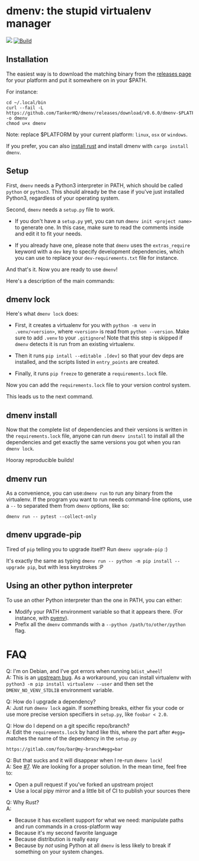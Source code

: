 # dmenv: the stupid virtualenv manager

<a href="https://crates.io/crates/dmenv"><img src="https://img.shields.io/crates/v/dmenv.svg"/></a>
[![Build](https://img.shields.io/travis/TankerHQ/dmenv.svg?branch=master)](https://travis-ci.org/TankerHQ/dmenv)

## Installation

The easiest way is to download the matching binary from the [releases page](https://github.com/TankerHQ/dmenv/releases) for your platform and put it
somewhere on in your $PATH.

For instance:


```console
cd ~/.local/bin
curl --fail -L https://github.com/TankerHQ/dmenv/releases/download/v0.6.0/dmenv-$PLATFORM -o dmenv
chmod u+x dmenv
```

Note: replace $PLATFORM by your current platform: `linux`, `osx` or `windows`.

If you prefer, you can also [install rust](https://www.rust-lang.org/en-US/install.html) and install dmenv with `cargo install dmenv`.

## Setup

First, `dmenv` needs a Python3 interpreter in PATH, which should be called `python` or `python3`. This should already be the case if you've just installed Python3, regardless of your operating system.

Second, `dmenv` needs a `setup.py` file to work.

* If you don't have a `setup.py` yet, you can run `dmenv init <project name>`
  to generate one. In this case, make sure to read the comments inside
  and edit it to fit your needs.

* If you already have one, please note that `dmenv` uses the `extras_require` keyword with a `dev` key
  to specify development dependencies, which you can use to replace your `dev-requirements.txt`
  file for instance.

And that's it. Now you are ready to use `dmenv`!

Here's a description of the main commands:

## dmenv lock

Here's what `dmenv lock` does:

* First, it creates a virtualenv for you with `python -m venv` in
  `.venv/<version>`, where `<version>` is read from `python --version`. Make
  sure to add `.venv` to your `.gitignore`! Note that this step is skipped
  if `dmenv` detects it is run from an existing virtualenv.

* Then it runs `pip intall --editable .[dev]` so that your dev deps are installed, and the scripts listed in `entry_points` are
  created.

* Finally, it runs `pip freeze` to generate a `requirements.lock` file.

Now you can add the `requirements.lock` file to your version control system.

This leads us to the next command.

## dmenv install

Now that the complete list of dependencies and their versions is written in the
`requirements.lock` file, anyone can run `dmenv install` to install all the
dependencies and get exactly the same versions you got when you ran `dmenv lock`.

Hooray reproducible builds!

## dmenv run

As a convenience, you can use:`dmenv run` to run any binary from the virtualenv. If the program you want to run
needs command-line options, use a `--` to separated them from `dmenv` options, like so:

```console
dmenv run -- pytest --collect-only
```

## dmenv upgrade-pip

Tired of `pip` telling you to upgrade itself? Run `dmenv upgrade-pip` :)

It's exactly the same as typing `dmenv run -- python -m pip install --upgrade pip`, but with less keystrokes :P

## Using an other python interpreter

To use an other Python interpreter than the one in PATH, you can either:

* Modify your PATH environment variable so that it appears there. (For instance, with [pyenv](https://github.com/pyenv/pyenv)).
* Prefix all the `dmenv` commands with a `--python /path/to/other/python` flag.

# FAQ

Q: I'm on Debian, and I've got errors when running `bdist_wheel`! <br />
A: This is an [upstream bug](https://bugs.debian.org/cgi-bin/bugreport.cgi?bug=917006).
   As a workaround, you can install virtualenv with `python3 -m pip install virtualenv --user`
   and then set the `DMENV_NO_VENV_STDLIB` environment variable.

Q: How do I upgrade a dependency?<br/>
A: Just run `dmenv lock` again. If something breaks, either fix your code or
   use more precise version specifiers in `setup.py`, like `foobar < 2.0`.

Q: How do I depend on a git specific repo/branch?<br/>
A: Edit the `requirements.lock` by hand like this, where the part after `#egg=` matches the name of the dependency in
   the `setup.py`

```
https://gitlab.com/foo/bar@my-branch#egg=bar
```

Q: But that sucks and it will disappear when I re-run `dmenv lock`! <br />
A: See [#7](https://github.com/TankerHQ/dmenv/issues/7). We are looking for a proper solution. In the mean time, feel free to:

  * Open a pull request if you've forked an upstream project
  * Use a local pipy mirror and a little bit of CI to publish your sources there


Q: Why Rust? <br />
A:

* Because it has excellent support for what we need: manipulate paths and run commands in a cross-platform way
* Because it's my second favorite language
* Because distribution is really easy
* Because by *not* using Python at all `dmenv` is less likely to break if something on your system changes.
